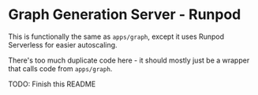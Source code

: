 # Graph Generation Server - Runpod

This is functionally the same as `apps/graph`, except it uses Runpod Serverless for easier autoscaling.

There's too much duplicate code here - it should mostly just be a wrapper that calls code from `apps/graph`.

TODO: Finish this README
